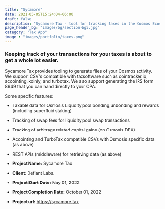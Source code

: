 ```yaml
---
title: "Sycamore"
date: 2021-05-05T15:24:04+06:00
draft: false
description: "Sycamore Tax - tool for tracking taxes in the Cosmos Ecosystem"
page_header_bg: "images/bg/section-bg5.jpg"
category: "Tax App"
image : "images/portfolio/taxes.png"
---
```



### Keeping track of your transactions for your taxes is about to get a whole lot easier. 

Sycamore Tax provides tooling to generate files of your Cosmos activity. We support CSV's compatible with taxsoftware such as cointracker.io, accointing, koinly, and turbotax.  We also support generating the IRS form 8949 that you can hand directly to your CPA. 

Some specific features:
- Taxable data for Osmosis Liqudity pool bonding/unbonding and rewards (including superfluid staking)
- Tracking of swap fees for liquidity pool swap transactions
- Tracking of arbitrage related capital gains (on Osmosis DEX)
- Accointing and TurboTax compatible CSVs with Osmosis specific data (as above)
- REST APIs (middleware) for retrieving data (as above)

- **Project Name:** Sycamore Tax
- **Client:** Defiant Labs.
- **Project Start Date:** May 01, 2022
- **Project Completion Date:** October 01, 2022
- **Project url:** https://sycamore.tax